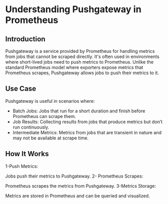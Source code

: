 # Understanding Pushgateway in Prometheus
## **Introduction**

Pushgateway is a service provided by Prometheus for handling metrics from jobs that cannot be scraped directly. It's often used in environments where short-lived jobs need to push metrics to Prometheus. Unlike the standard Prometheus model where exporters expose metrics that Prometheus scrapes, Pushgateway allows jobs to push their metrics to it.

## **Use Case** 

Pushgateway is useful in scenarios where:

- Batch Jobs:
Jobs that run for a short duration and finish before Prometheus can scrape them.
- Job Results:
Collecting results from jobs that produce metrics but don’t run continuously.
- Intermediate Metrics:
Metrics from jobs that are transient in nature and may not be available at scrape time.

## How It Works

1-Push Metrics:

Jobs push their metrics to Pushgateway.
2- Prometheus Scrapes:

Prometheus scrapes the metrics from Pushgateway.
3-Metrics Storage:

Metrics are stored in Prometheus and can be queried and visualized.
